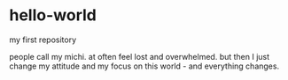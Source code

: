 # hello-world
my first repository

people call my michi. 
at often feel lost and overwhelmed. but then I just change my attitude and my focus on this world - and everything changes. 
